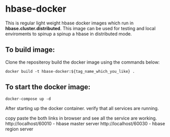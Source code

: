 # hbase-docker

This is regular light weight hbase docker images which run in **hbase.cluster.distributed**. This image can be used for testing and local enviroments to spinup a spinup a hbase in distributed mode.


## To build image:
Clone the repositeroy build the docker image using the commands below:

```
docker build -t hbase-docker:${tag_name_which_you_like} .
```

## To start the docker image:

```
docker-compose up -d
```

After starting up the docker container. verify that all services are running.

copy paste the both links in browser and see all the service are working.
http://localhost/60010 - hbase master server
http://localhost/60030 - hbase region server
